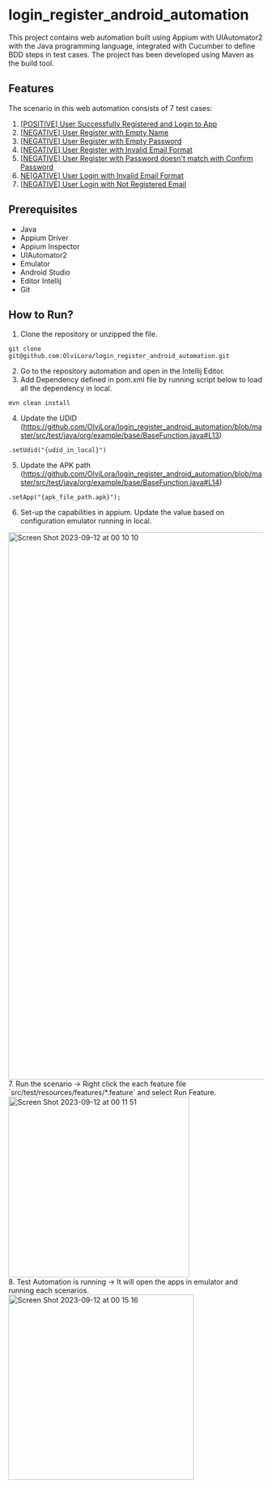 # login_register_android_automation
This project contains web automation built using Appium with UIAutomator2 with the Java programming language, integrated with Cucumber to define BDD steps in test cases. The project has been developed using Maven as the build tool.

## Features
The scenario in this web automation consists of 7 test cases:
1. [[POSITIVE] User Successfully Registered and Login to App](https://github.com/OlviLora/login_register_android_automation/blob/master/src/teast/resources/features/register_login_success.feature)
2. [[NEGATIVE] User Register with Empty Name](https://github.com/OlviLora/login_register_android_automation/blob/master/src/test/resources/features/register_empty_name.feature)
3. [[NEGATIVE] User Register with Empty Password](https://github.com/OlviLora/login_register_android_automation/blob/master/src/test/resources/features/register_empty_password.feature)
4. [[NEGATIVE] User Register with Invalid Email Format](https://github.com/OlviLora/login_register_android_automation/blob/master/src/test/resources/features/register_invalid_email_format.feature)
5. [[NEGATIVE] User Register with Password doesn't match with Confirm Password](https://github.com/OlviLora/login_register_android_automation/blob/master/src/test/resources/features/register_password_not_match.feature)
6. [NE[GATIVE] User Login with Invalid Email Format](https://github.com/OlviLora/login_register_android_automation/blob/master/src/test/resources/features/login_invalid_email_format.feature)
7. [[NEGATIVE] User Login with Not Registered Email](https://github.com/OlviLora/login_register_android_automation/blob/master/src/test/resources/features/login_not_register_email.feature)

## Prerequisites
- Java
- Appium Driver
- Appium Inspector
- UIAutomator2
- Emulator
- Android Studio
- Editor Intellij
- Git

## How to Run?
1. Clone the repository or unzipped the file.
```
git clone git@github.com:OlviLora/login_register_android_automation.git
```
2. Go to the repository automation and open in the Intellij Editor.
3. Add Dependency defined in pom.xml file by running script below to load all the dependency in local.
```
mvn clean install
```
4. Update the UDID (https://github.com/OlviLora/login_register_android_automation/blob/master/src/test/java/org/example/base/BaseFunction.java#L13)
```
.setUdid("{udid_in_local}")
```
5. Update the APK path (https://github.com/OlviLora/login_register_android_automation/blob/master/src/test/java/org/example/base/BaseFunction.java#L14)
```
.setApp("{apk_file_path.apk}");
```
6. Set-up the capabilities in appium. Update the value based on configuration emulator running in local.<br />
<img width="1081" alt="Screen Shot 2023-09-12 at 00 10 10" src="https://github.com/OlviLora/login_register_android_automation/assets/11285853/8b6ce5ab-bea6-4ece-ab87-9c6b2ff36a27">
7. Run the scenario → Right click the each feature file `src/test/resources/features/*.feature` and select Run Feature.<br />
<img width="357" alt="Screen Shot 2023-09-12 at 00 11 51" src="https://github.com/OlviLora/login_register_android_automation/assets/11285853/3e03377f-1171-4f5d-a0e4-7cb1c9dad219"><br />
8. Test Automation is running → It will open the apps in emulator and running each scenarios.<br />
<img width="366" alt="Screen Shot 2023-09-12 at 00 15 16" src="https://github.com/OlviLora/login_register_android_automation/assets/11285853/6b57b2b5-f4d5-453c-9085-ded79e723e9f"><br />


